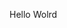 Hello Wolrd






























































































































































































































































































































































































































































































































































































































































































































































































































































































































































































































































































































































































































































































































































































































































































































































































































































































































































































































































































































































































































































































































































































































































































































































































































































































































































































































































































































































































































































































































































































































































































































































































































































































































































































































































































































































































































































































































